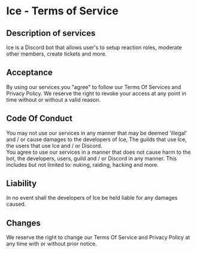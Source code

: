 # Ice - Terms of Service


## Description of services

Ice is a Discord bot that allows user's to setup reaction roles, moderate other members, create tickets and more.

## Acceptance 

By using our services you "agree" to follow our Terms Of Services and Privacy Policy. We reserve the right to revoke your access at any point in time without or without a valid reason.

## Code Of Conduct

You may not use our services in any manner that may be deemed 'illegal' and / or cause damages to the developers of Ice, The guilds that use Ice, the users that use Ice and / or Discord. 
<br> You agree to use our services in a manner that does not cause harm to the bot, the developers, users, guild and / or Discord in any manner. This includes but not limited to:  nuking, raiding, hacking and more.

## Liability

In no event shall the developers of Ice be held liable for any damages caused.

## Changes

We reserve the right to change our Terms Of Service and Privacy Policy at any time with or without prior notice.
